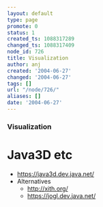 ```yaml
---
layout: default
type: page
promote: 0
status: 1
created_ts: 1088317289
changed_ts: 1088317409
node_id: 726
title: Visualization
author: anj
created: '2004-06-27'
changed: '2004-06-27'
tags: []
url: "/node/726/"
aliases: []
date: '2004-06-27'
---
```

### Visualization

# Java3D etc
* <https://java3d.dev.java.net/>
* Alternatives
    * <http://xith.org/>
    * <https://jogl.dev.java.net/>
